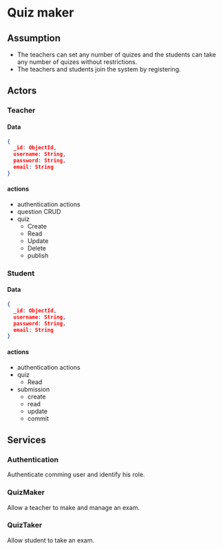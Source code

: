 # Quiz maker

## Assumption

* The teachers can set any number of quizes and the students can take any number of quizes without restrictions.
* The teachers and students join the system by registering.

## Actors

### Teacher

#### Data

```json
{
  _id: ObjectId,
  username: String,
  password: String,
  email: String
}
```

#### actions

* authentication actions
* question CRUD
* quiz
  * Create
  * Read
  * Update
  * Delete
  * publish

### Student

#### Data

```json
{
  _id: ObjectId,
  username: String,
  password: String,
  email: String
}
```

#### actions

* authentication actions
* quiz
  * Read
* submission
  * create
  * read
  * update
  * commit

## Services

### Authentication

Authenticate comming user and identify his role.

### QuizMaker

Allow a teacher to make and manage an exam.

### QuizTaker

Allow student to take an exam.
